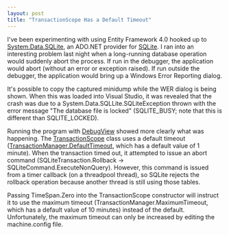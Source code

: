 ```yaml
---
layout: post
title: "TransactionScope Has a Default Timeout"
---
```

I've been experimenting with using Entity Framework 4.0 hooked up to [System.Data.SQLite](http://sqlite.phxsoftware.com/), an ADO.NET provider for [SQLite](http://www.sqlite.org/). I ran into an interesting problem last night when a long-running database operation would suddenly abort the process. If run in the debugger, the application would abort (without an error or exception raised). If run outside the debugger, the application would bring up a Windows Error Reporting dialog.



It's possible to copy the captured minidump while the WER dialog is being shown. When this was loaded into Visual Studio, it was revealed that the crash was due to a System.Data.SQLLite.SQLiteException thrown with the error message "The database file is locked" (SQLITE_BUSY; note that this is different than SQLITE_LOCKED).



Running the program with [DebugView](http://technet.microsoft.com/en-us/sysinternals/bb896647.aspx) showed more clearly what was happening. The [TransactionScope](http://msdn.microsoft.com/en-us/library/system.transactions.transactionscope.aspx) class uses a default timeout ([TransactionManager.DefaultTimeout](http://msdn.microsoft.com/en-us/library/system.transactions.transactionmanager.defaulttimeout.aspx), which has a default value of 1 minute). When the transaction timed out, it attempted to issue an abort command (SQLiteTransaction.Rollback -> SQLiteCommand.ExecuteNonQuery). However, this command is issued from a timer callback (on a threadpool thread), so SQLite rejects the rollback operation because another thread is still using those tables.



Passing TimeSpan.Zero into the TransactionScope constructor will instruct it to use the maximum timeout (TransactionManager.MaximumTimeout, which has a default value of 10 minutes) instead of the default. Unfortunately, the maximum timeout can only be increased by editing the machine.config file.

